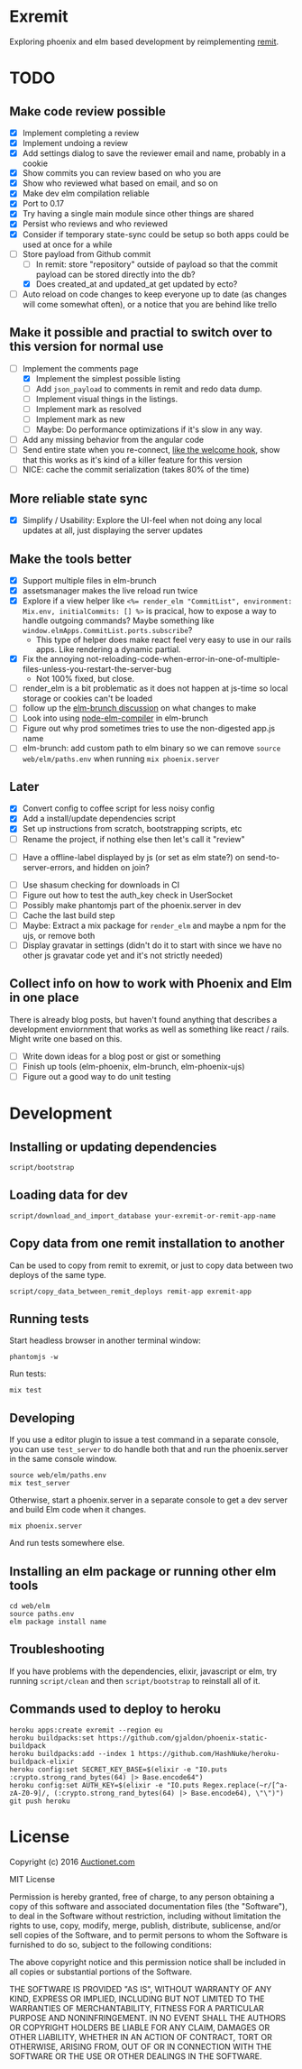 # Exremit

Exploring phoenix and elm based development by reimplementing [remit](https://github.com/henrik/remit).

# TODO

## Make code review possible

* [x] Implement completing a review
* [x] Implement undoing a review
* [x] Add settings dialog to save the reviewer email and name, probably in a cookie
* [x] Show commits you can review based on who you are
* [x] Show who reviewed what based on email, and so on
* [x] Make dev elm compilation reliable
* [x] Port to 0.17
* [x] Try having a single main module since other things are shared
* [x] Persist who reviews and who reviewed
* [x] Consider if temporary state-sync could be setup so both apps could be used at once for a while
* [ ] Store payload from Github commit
  * [ ] In remit: store "repository" outside of payload so that the commit payload can be stored directly into the db?
  * [x] Does created\_at and updated\_at get updated by ecto?
* [ ] Auto reload on code changes to keep everyone up to date (as changes will come somewhat often), or a notice that you are behind like trello

## Make it possible and practial to switch over to this version for normal use

* [ ] Implement the comments page
  - [x] Implement the simplest possible listing
  - [ ] Add `json_payload` to comments in remit and redo data dump.
  - [ ] Implement visual things in the listings.
  - [ ] Implement mark as resolved
  - [ ] Implement mark as new
  - [ ] Maybe: Do performance optimizations if it's slow in any way.
* [ ] Add any missing behavior from the angular code
* [ ] Send entire state when you re-connect, [like the welcome hook](https://gist.github.com/joakimk/7b9ed5138c48594f0cdecfe95cb6c41e), show that this works as it's kind of a killer feature for this version
* [ ] NICE: cache the commit serialization (takes 80% of the time)

## More reliable state sync

* [x] Simplify / Usability: Explore the UI-feel when not doing any local updates at all, just displaying the server updates

## Make the tools better

* [x] Support multiple files in elm-brunch
* [x] assetsmanager makes the live reload run twice
* [x] Explore if a view helper like `<%= render_elm "CommitList", environment: Mix.env, initialCommits: [] %>` is pracical, how to expose a way to handle outgoing commands? Maybe something like `window.elmApps.CommitList.ports.subscribe`?
  - This type of helper does make react feel very easy to use in our rails apps. Like rendering a dynamic partial.
* [x] Fix the annoying not-reloading-code-when-error-in-one-of-multiple-files-unless-you-restart-the-server-bug
  - Not 100% fixed, but close.
* [ ] render\_elm is a bit problematic as it does not happen at js-time so local storage or cookies can't be loaded
* [ ] follow up the [elm-brunch discussion](https://github.com/madsflensted/elm-brunch/pull/14) on what changes to make
* [ ] Look into using [node-elm-compiler](https://github.com/rtfeldman/node-elm-compiler) in elm-brunch
* [ ] Figure out why prod sometimes tries to use the non-digested app.js name
* [ ] elm-brunch: add custom path to elm binary so we can remove `source web/elm/paths.env` when running `mix phoenix.server`

## Later

* [x] Convert config to coffee script for less noisy config
* [x] Add a install/update dependencies script
* [x] Set up instructions from scratch, bootstrapping scripts, etc
* [ ] Rename the project, if nothing else then let's call it "review"
- [ ] Have a offline-label displayed by js (or set as elm state?) on send-to-server-errors, and hidden on join?
* [ ] Use shasum checking for downloads in CI
* [ ] Figure out how to test the auth\_key check in UserSocket
* [ ] Possibly make phantomjs part of the phoenix.server in dev
* [ ] Cache the last build step
* [ ] Maybe: Extract a mix package for `render_elm` and maybe a npm for the ujs, or remove both
* [ ] Display gravatar in settings (didn't do it to start with since we have no other js gravatar code yet and it's not strictly needed)

## Collect info on how to work with Phoenix and Elm in one place

There is already blog posts, but haven't found anything that describes a development enviornment that works as well as something like react / rails. Might write one based on this.

* [ ] Write down ideas for a blog post or gist or something
* [ ] Finish up tools (elm-phoenix, elm-brunch, elm-phoenix-ujs)
* [ ] Figure out a good way to do unit testing

# Development

## Installing or updating dependencies

    script/bootstrap

## Loading data for dev

    script/download_and_import_database your-exremit-or-remit-app-name

## Copy data from one remit installation to another

Can be used to copy from remit to exremit, or just to copy data between two deploys of the same type.

    script/copy_data_between_remit_deploys remit-app exremit-app

## Running tests

Start headless browser in another terminal window:

    phantomjs -w

Run tests:

    mix test

## Developing

If you use a editor plugin to issue a test command in a separate console, you can use `test_server` to do handle both that and run the phoenix.server in the same console window.

    source web/elm/paths.env
    mix test_server

Otherwise, start a phoenix.server in a separate console to get a dev server and build Elm code when it changes.

    mix phoenix.server

And run tests somewhere else.

## Installing an elm package or running other elm tools

    cd web/elm
    source paths.env
    elm package install name

## Troubleshooting

If you have problems with the dependencies, elixir, javascript or elm, try running `script/clean` and then `script/bootstrap` to reinstall all of it.

## Commands used to deploy to heroku

    heroku apps:create exremit --region eu
    heroku buildpacks:set https://github.com/gjaldon/phoenix-static-buildpack
    heroku buildpacks:add --index 1 https://github.com/HashNuke/heroku-buildpack-elixir
    heroku config:set SECRET_KEY_BASE=$(elixir -e "IO.puts :crypto.strong_rand_bytes(64) |> Base.encode64")
    heroku config:set AUTH_KEY=$(elixir -e "IO.puts Regex.replace(~r/[^a-zA-Z0-9]/, (:crypto.strong_rand_bytes(64) |> Base.encode64), \"\")")
    git push heroku

# License

Copyright (c) 2016 [Auctionet.com](http://dev.auctionet.com/)

MIT License

Permission is hereby granted, free of charge, to any person obtaining
a copy of this software and associated documentation files (the
"Software"), to deal in the Software without restriction, including
without limitation the rights to use, copy, modify, merge, publish,
distribute, sublicense, and/or sell copies of the Software, and to
permit persons to whom the Software is furnished to do so, subject to
the following conditions:

The above copyright notice and this permission notice shall be
included in all copies or substantial portions of the Software.

THE SOFTWARE IS PROVIDED "AS IS", WITHOUT WARRANTY OF ANY KIND,
EXPRESS OR IMPLIED, INCLUDING BUT NOT LIMITED TO THE WARRANTIES OF
MERCHANTABILITY, FITNESS FOR A PARTICULAR PURPOSE AND
NONINFRINGEMENT. IN NO EVENT SHALL THE AUTHORS OR COPYRIGHT HOLDERS BE
LIABLE FOR ANY CLAIM, DAMAGES OR OTHER LIABILITY, WHETHER IN AN ACTION
OF CONTRACT, TORT OR OTHERWISE, ARISING FROM, OUT OF OR IN CONNECTION
WITH THE SOFTWARE OR THE USE OR OTHER DEALINGS IN THE SOFTWARE.
